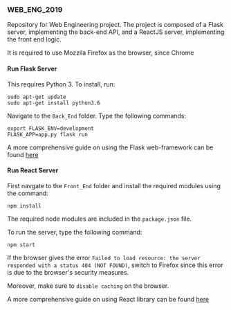 ### WEB_ENG_2019
Repository for Web Engineering project.
The project is composed of a Flask server, implementing the back-end API, and a ReactJS server, implementing the front end logic.

It is required to use Mozzila Firefox as the browser, since Chrome 

#### Run Flask Server
This requires Python 3. To install, run:
```
sudo apt-get update
sudo apt-get install python3.6
```
Navigate to the `Back_End` folder. Type the following commands:
```
export FLASK_ENV=development
FLASK_APP=app.py flask run
```
A more comprehensive guide on using the Flask web-framework can be found [here](https://github.com/pallets/flask/blob/master/README.rst)

#### Run React Server

First navgate to the `Front_End` folder and install the required modules using the command:
```
npm install
```
The required node modules are included in the `package.json` file.


To run the server, type the following command:
```
npm start
```

If the browser gives the error `Failed to load resource: the server responded with a status 404 (NOT FOUND)`, switch to Firefox since this error is due to the browser's security measures. 

Moreover, make sure to `disable caching` on the browser.

A more comprehensive guide on using React library can be found [here](https://github.com/facebook/react/blob/master/README.md)
